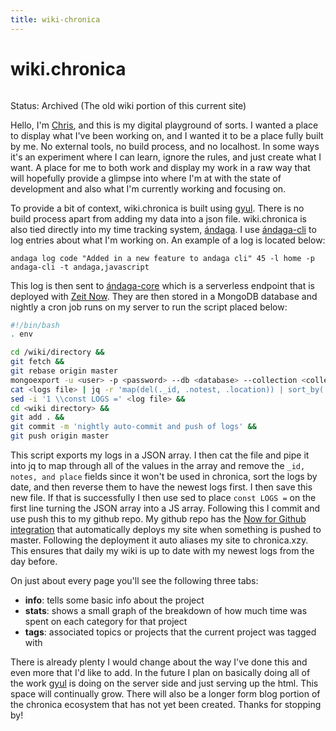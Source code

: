 ```yaml
---
title: wiki-chronica
---
```


# wiki.chronica

```scala mdoc:percentages:wiki.chronica
```

Status: Archived (The old wiki portion of this current site)

Hello, I'm [Chris](/about), and this is my digital playground of sorts. I wanted a
place to display what I've been working on, and I wanted it to be a place fully
built by me. No external tools, no build process, and no localhost. In some ways
it's an experiment where I can learn, ignore the rules, and just create what I
want. A place for me to both work and display my work in a raw way that will
hopefully provide a glimpse into where I'm at with the state of development and
also what I'm currently working and focusing on.

To provide a bit of context, wiki.chronica is built using [gyul](/wiki/gyul). There
is no build process apart from adding my data into a json file. wiki.chronica is
also tied directly into my time tracking system, [ándaga](/wiki/andaga). I use
[ándaga-cli](/wiki/andaga-cli) to log entries about what I'm working on. An example
of a log is located below:

`andaga log code "Added in a new feature to andaga cli" 45 -l home -p andaga-cli -t andaga,javascript`

This log is then sent to [ándaga-core](/wiki/andaga-core) which is a serverless
endpoint that is deployed with [Zeit Now](https://zeit.co). They are then stored
in a MongoDB database and nightly a cron job runs on my server to run the script
placed below:

```bash
#!/bin/bash
. env

cd /wiki/directory &&
git fetch &&
git rebase origin master
mongoexport -u <user> -p <password> --db <database> --collection <collection> --jsonArray --authenticationDatabase <dbi> --out <outdir> &&
cat <logs file> | jq -r 'map(del(._id, .notest, .location)) | sort_by(.date) | reverse' > <log dir> &j
sed -i '1 \\const LOGS =' <log file> &&
cd <wiki directory> &&
git add . &&
git commit -m 'nightly auto-commit and push of logs' &&
git push origin master
```

This script exports my logs in a JSON array. I then cat the file and pipe it
into jq to map through all of the values in the array and remove the `_id,
notes, and place` fields since it won't be used in chronica, sort the logs by
date, and then reverse them to have the newest logs first. I then save this new
file. If that is successfully I then use sed to place `const LOGS =` on the
first line turning the JSON array into a JS array. Following this I commit and
use push this to my github repo. My github repo has the
[Now for Github integration](https://zeit.co/docs/v2/integrations/now-for-github)
that automatically deploys my site when something is pushed to master. Following
the deployment it auto aliases my site to chronica.xzy. This ensures that daily
my wiki is up to date with my newest logs from the day before.

On just about every page you'll see the following three tabs:

  - **info**: tells some basic info about the project
  - **stats**: shows a small graph of the breakdown of how much time was spent on each category for that project
  - **tags**: associated topics or projects that the current project was tagged with

There is already plenty I would change about the way I've done this and even
more that I'd like to add. In the future I plan on basically doing all of the
work [gyul](/wiki/gyul) is doing on the server side and just serving up the html.
This space will continually grow. There will also be a longer form blog portion
of the chronica ecosystem that has not yet been created. Thanks for stopping by!

```scala mdoc:tags:wiki-chronica
```
